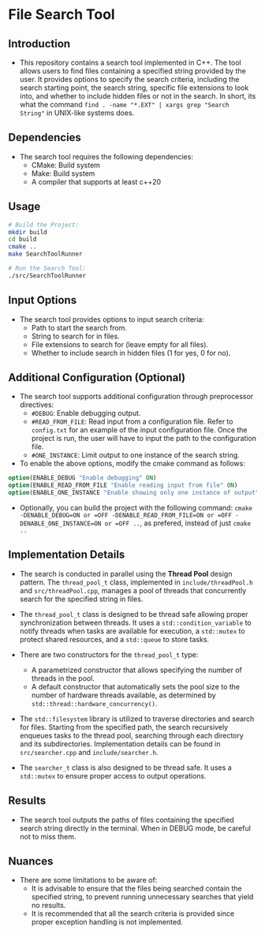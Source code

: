 # File Search Tool 

## Introduction
- This repository contains a search tool implemented in C++. The tool allows users to find files containing a specified string provided by the user. It provides options to specify the search criteria, including the search starting point, the search string, specific file extensions to look into, and whether to include hidden files or not in the search. In short, its what the command `find . -name "*.EXT" | xargs grep "Search String"` in UNIX-like systems does.

## Dependencies

- The search tool requires the following dependencies:
    * CMake: Build system
    * Make: Build system
    * A compiler that supports at least c++20

## Usage 

```bash
# Build the Project:
mkdir build
cd build
cmake ..
make SearchToolRunner

# Run the Search Tool:
./src/SearchToolRunner
```

## Input Options
- The search tool provides options to input search criteria:
    * Path to start the search from.
    * String to search for in files.
    * File extensions to search for (leave empty for all files).
    * Whether to include search in hidden files (1 for yes, 0 for no).

## Additional Configuration (Optional)
- The search tool supports additional configuration through preprocessor directives:
    * `#DEBUG`: Enable debugging output.
    * `#READ_FROM_FILE`: Read input from a configuration file. Refer to `config.txt` for an example of the input configuration file. Once the project is run, the user will have to input the path to the configuration file.
    * `#ONE_INSTANCE`: Limit output to one instance of the search string.
- To enable the above options, modify the cmake command as follows:

```cmake
option(ENABLE_DEBUG "Enable debugging" ON)
option(ENABLE_READ_FROM_FILE "Enable reading input from file" ON)
option(ENABLE_ONE_INSTANCE "Enable showing only one instance of output" ON)
```

- Optionally, you can build the project with the following command: `cmake -DENABLE_DEBUG=ON or =OFF -DENABLE_READ_FROM_FILE=ON or =OFF -DENABLE_ONE_INSTANCE=ON or =OFF ..`, as prefered, instead of just `cmake ..`

## Implementation Details
- The search is conducted in parallel using the **Thread Pool** design pattern. The `thread_pool_t` class, implemented in `include/threadPool.h` and `src/threadPool.cpp`, manages a pool of threads that concurrently search for the specified string in files.

- The `thread_pool_t` class is designed to be thread safe allowing proper synchronization between threads. It uses a `std::condition_variable` to notify threads when tasks are available for execution, a `std::mutex` to protect shared resources, and a `std::queue` to store tasks.

- There are two constructors for the `thread_pool_t` type:
   * A parametrized constructor that allows specifying the number of threads in the pool.
   * A default constructor that automatically sets the pool size to the number of hardware threads available, as determined by `std::thread::hardware_concurrency()`.

- The `std::filesystem` library is utilized to traverse directories and search for files. Starting from the specified path, the search recursively enqueues tasks to the thread pool, searching through each directory and its subdirectories. Implementation details can be found in `src/searcher.cpp` and `include/searcher.h`.

- The `searcher_t` class is also designed to be thread safe. It uses a `std::mutex` to ensure proper access to output operations.

## Results
- The search tool outputs the paths of files containing the specified search string directly in the terminal. When in DEBUG mode, be careful not to miss them.

## Nuances
- There are some limitations to be aware of:
   * It is advisable to ensure that the files being searched contain the specified string, to prevent running unnecessary searches that yield no results.
   * It is recommended that all the search criteria is provided since proper exception handling is not implemented.